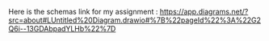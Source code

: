 Here is the schemas link for my assignment : https://app.diagrams.net/?src=about#LUntitled%20Diagram.drawio#%7B%22pageId%22%3A%22G2Q6i--13GDAbpadYLHb%22%7D
